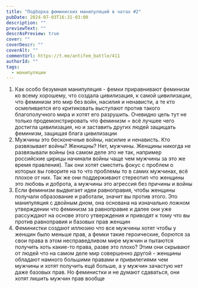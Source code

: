 ```yaml
---
title: "Подборка феминиских манипуляций в чатах #2"
pubDate: 2024-07-03T16:31-03:00
description: ""
previewText: ""
descrAsPreview: true
cover: ""
coverDescr: ""
coverAlt: ""
commentUrl: https://t.me/antifem_battle/411
authorId: ""
tags:
  - манипуляции
---
```

1. Как особо безумная манипуляция - фемки приравнивают феминизм ко всему хорошему, что создала цивилизация, к самой цивилизации, что феминизм это мир без войн, насилия и ненависти, а те кто осмеливается его критиковать выступают против такого благополучного мира и хотят его разрушить. Очевидно цель тут не только продемонстрировать что феминизм = всё лучшее чего достигла цивилизация, но и заставить других людей защищать феминизм, защищая блага цивилизации
2. Мужчины это бесконечные войны, насилие и ненависть. Кто развязывает войны? Женищны? Нет, мужчины. Женщины никогда не развязывали войны (на самом деле это не так, например российские цирицы начинали войны чаще чем мужчины за это же время правления). Так они хотят сместить фокус с проблем о которых вы говорите на то что проблемы то в самих мужчинах, всё плохое от них. Так же они поддерживают стереотип что женщины это любовь и доброта, а мужчины это агрессия без причины и войны
3. Если феминизм выдвигает идеи равноправия, чтобы женщины получали образование и работали, значит вы против этого. Это манипуляция с двойным дном, она основана на изначально ложном утверждении что феминизм за равноправие и далее они уже рассуждают на основе этого утверждения и приводят к тому что вы против равноправия и базовых прав женщин
4. Феминистки создают иллюзию что все мужчины хотят чтобы у женщин было меньше прав, а фемки такие героические, борются за свои права в этом несправедливом мире мужчин и пытаются получить хоть какие-то права, разве это плохо? Этим они скрывают от людей что на самом деле мир совершенно другой - женщины обладают намного большими правами и привилегиями чем мужчины и хотят получить ещё больше, а у мужчин зачастую нет даже базовых прав. Но феминистки и не думают сдаваться, они хотят лишить мужчин прав вообще
